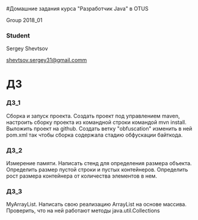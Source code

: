 #Домашние задания курса "Разработчик Java" в OTUS 

Group 2018_01

### Student
Sergey Shevtsov

shevtsov.sergey31@gmail.comm

# ДЗ

### ДЗ_1
Сборка и запуск проекта. Создать проект под управлением maven, настроить сборку проекта из командной строки командой mvn install. Выложить проект на github. Создать ветку "obfuscation" изменить в ней pom.xml так чтобы сборка содержала стадию обфускации байткода.


### ДЗ_2
Измерение памяти. Написать стенд для определения размера объекта. Определить размер пустой строки и пустых контейнеров. Определить рост размера контейнера от количества элементов в нем.

### ДЗ_3
MyArrayList. Написать свою реализацию ArrayList на основе массива. Проверить, что на ней работают методы java.util.Collections
